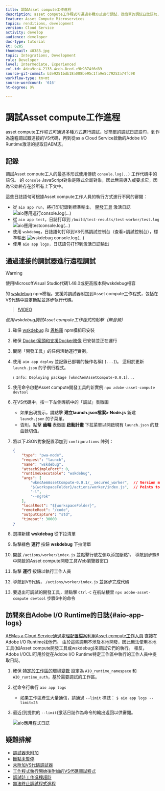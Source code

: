```yaml
---
title: 調試Asset compute工作進程
description: asset compute工作程式可通過多種方式進行調試，從簡單的調試日誌語句，到作為遠程調試器連接的VS代碼，再到從as a Cloud Service啟動的Adobe I/O Runtime激活的提取日AEM志。
feature: Asset Compute Microservices
topics: renditions, development
version: Cloud Service
activity: develop
audience: developer
doc-type: tutorial
kt: 6285
thumbnail: 40383.jpg
topic: Integrations, Development
role: Developer
level: Intermediate, Experienced
exl-id: 4dea9cc4-2133-4ceb-8ced-e9b9874f6d89
source-git-commit: b3e9251bdb18a008be95c1fa9e5c79252a74fc98
workflow-type: tm+mt
source-wordcount: '616'
ht-degree: 0%

---
```


# 調試Asset compute工作進程

asset compute工作程式可通過多種方式進行調試，從簡單的調試日誌語句，到作為遠程調試器連接的VS代碼，再到從as a Cloud Service啟動的Adobe I/O Runtime激活的提取日AEM志。

## 記錄

調試Asset compute工人的最基本形式使用傳統 `console.log(..)` 工作代碼中的語句。 的 `console` JavaScript對象是隱式全局對象，因此無需導入或要求它，因為它始終存在於所有上下文中。

這些日誌語句可根據Asset compute工作人員的執行方式進行不同的審閱：

+ 從 `aio app run`，將打印記錄到標準輸出， [開發工具](../develop/development-tool.md) 激活日誌
   ![aio應用運行console.log(...)](./assets/debug/console-log__aio-app-run.png)
+ 從 `aio app test`，日誌打印到 `/build/test-results/test-worker/test.log`
   ![aio應用testconsole.log(...)](./assets/debug/console-log__aio-app-test.png)
+ 使用 `wskdebug`，日誌語句打印到VS代碼調試控制台（查看>調試控制台），標準輸出
   ![wskdebug console.log(...)](./assets/debug/console-log__wskdebug.png)
+ 使用 `aio app logs`，日誌語句打印到激活日誌輸出

## 通過連接的調試器進行遠程調試

>[!WARNING]
>
>使用MicrosoftVisual Studio代碼1.48.0或更高版本與wskdebug相容

的 [wskdebug](https://www.npmjs.com/package/@openwhisk/wskdebug) npm模組，支援將調試器附加到Asset compute工作程式，包括在VS代碼中設定斷點並逐步執行代碼。

>[!VIDEO](https://video.tv.adobe.com/v/40383?quality=12&learn=on)

_使用wskdebug調試Asset compute工作程式的點擊（無音頻）_

1. 確保 [wskdebug](../set-up/development-environment.md#wskdebug) 和 [恩格羅](../set-up/development-environment.md#ngork) npm模組已安裝
1. 確保 [Docker案頭和支援Docker映像](../set-up/development-environment.md#docker) 已安裝並正在運行
1. 關閉「開發工具」的任何活動運行實例。
1. 使用 `aio app deploy`  並記錄已部署的操作名稱( `[...]`)。 這用於更新 `launch.json` 的子例行程式。

   ```
   ℹ Info: Deploying package [wkndAemAssetCompute-0.0.1]...
   ```


1. 使用命令啟動Asset compute開發工具的新實例 `npx adobe-asset-compute devtool`
1. 在VS代碼中，按一下左側導航中的「調試」表徵圖
   + 如果出現提示，請點擊 __建立launch.json檔案> Node.js__ 新建 `launch.json` 的子菜單。
   + 否則，點擊 __齒輪__ 表徵圖 __啟動計畫__ 下拉菜單以開啟現有 `launch.json` 的雙曲餘切值。
1. 將以下JSON對象配置添加到 `configurations` 陣列：

   ```json
   {
       "type": "pwa-node",
       "request": "launch",
       "name": "wskdebug",
       "attachSimplePort": 0,
       "runtimeExecutable": "wskdebug",
       "args": [
           "wkndAemAssetCompute-0.0.1/__secured_worker",  // Version must match your Asset Compute worker's version
           "${workspaceFolder}/actions/worker/index.js",  // Points to your worker
           "-l",
           "--ngrok"
       ],
       "localRoot": "${workspaceFolder}",
       "remoteRoot": "/code",
       "outputCapture": "std",
       "timeout": 30000
   }
   ```

1. 選擇新建 __wskdebug__ 從下拉清單
1. 點擊綠色 __運行__ 按鈕 __wskdebug__ 下拉清單
1. 開啟 `/actions/worker/index.js` 並點擊行號左側以添加斷點1。 導航到步驟6中開啟的Asset compute開發工具Web瀏覽器窗口
1. 點擊 __運行__ 按鈕以執行工作人員
1. 導航到VS代碼， `/actions/worker/index.js` 並逐步完成代碼
1. 要退出可調試的開發工具，請點擊 `Ctrl-C` 在航站樓里 `npx adobe-asset-compute devtool` 步驟6中的命令

## 訪問來自Adobe I/O Runtime的日誌{#aio-app-logs}

[AEMas a Cloud Service通過處理配置檔案利用Asset compute工作人員](../deploy/processing-profiles.md) 直接在Adobe I/O Runtime找他們。 由於這些調用不涉及本地開發，因此無法使用本地工具(如Asset compute開發工具或wskdebug)來調試它們的執行。 相反，Adobe I/OCLI可用於從在Adobe I/O Runtime特定工作區中執行的工作人員中提取日誌。

1. 確保 [特定於工作區的環境變數](../deploy/runtime.md) 設定為 `AIO_runtime_namespace` 和 `AIO_runtime_auth`，基於需要調試的工作區。
1. 從命令行執行 `aio app logs`
   + 如果工作區產生大量通信，請通過 `--limit` 標誌：
      `$ aio app logs --limit=25`
1. 最近(到提供的 `--limit`)激活日誌作為命令的輸出返回以供審閱。

   ![aio應用程式日誌](./assets/debug/aio-app-logs.png)

## 疑難排解

+ [調試器未附加](../troubleshooting.md#debugger-does-not-attach)
+ [斷點未暫停](../troubleshooting.md#breakpoints-no-pausing)
+ [未附加VS代碼調試器](../troubleshooting.md#vs-code-debugger-not-attached)
+ [工作程式執行開始後附加的VS代碼調試程式](../troubleshooting.md#vs-code-debugger-attached-after-worker-execution-began)
+ [調試時工作進程超時](../troubleshooting.md#worker-times-out-while-debugging)
+ [無法終止調試程式進程](../troubleshooting.md#cannot-terminate-debugger-process)
